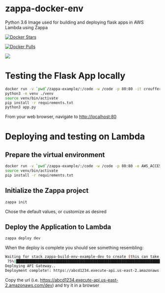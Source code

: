 # zappa-docker-env
Python 3.6 Image used for building and deploying flask apps in AWS Lambda using Zappa

[![Docker Stars](https://img.shields.io/docker/stars/crouffer/zappa-build-env.svg?style=flat-square)](https://hub.docker.com/r/crouffer/zappa-build-env/)

[![Docker Pulls](https://img.shields.io/docker/pulls/crouffer/zappa-build-env.svg?style=flat-square)](https://hub.docker.com/r/crouffer/zappa-build-env/)

[![](https://images.microbadger.com/badges/version/crouffer/zappa-build-env.svg)](https://microbadger.com/images/crouffer/zappa-build-env "Get your own version badge on microbadger.com")




# Testing the Flask App locally
```bash
docker run -v `pwd`/zappa-example/:/code -w /code -p 80:80 -it crouffer/zappa-build-env
python3 -m venv ./venv
source venv/bin/activate
pip install -r requirements.txt
python3 app.py
```

From your web browser, navigate to [http://localhost:80](http://localhost:80/)

# Deploying and testing on Lambda
## Prepare the virtual environment
```bash
docker run -v `pwd`/zappa-example/:/code -w /code -p 80:80 -e AWS_ACCESS_KEY_ID=<your_aws_access_key> -e AWS_SECRET_ACCESS_KEY=<aws_secret_access_key> -it crouffer/zappa-build-env
source venv/bin/activate
pip install -r requirements.txt
```
## Initialize the Zappa project
```bash
zappa init
```
Chose the default values, or customize as desired

## Deploy the Application to Lambda
```bash
zappa deploy dev
```
When the deploy is complete you should see something resembling:
```bash
Waiting for stack zappa-build-env-example-dev to create (this can take a bit)..
 75%|████████████████████████████████████████████████████████████████████████████████████████████████████████████████████████████▌                                         | 3/4 [00:06<00:02,  2.68s/res]
Deploying API Gateway..
Deployment complete!: https://abcd1234.execute-api.us-east-2.amazonaws.com/dev
```
Copy the url (i.e. https://abcd1234.execute-api.us-east-2.amazonaws.com/dev) and try it in a browser


